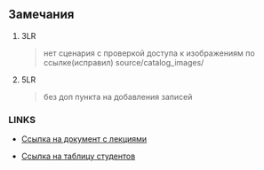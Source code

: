 ## Замечания ##

1. 3LR
    > нет сценария с проверкой доступа к изображениям по ссылке(исправил)
    > source/catalog_images/
2. 5LR
    > без доп пункта на добавления записей

### LINKS ###

+ [Ссылка на документ с лекциями](https://vk.com/away.php?to=https%3A%2F%2Fdocs.google.com%2Fdocument%2Fd%2F1BfyfDoXevhptkXNG6CLbO1QadLINFug4o2ey5ChTW8w%2Fedit%23&cc_key=)

+ [Ссылка на таблицу студентов](https://vk.com/away.php?to=https%3A%2F%2Fdocs.google.com%2Fspreadsheets%2Fu%2F0%2Fd%2F17UmH4aZmvqB7LGCsuyXyz-tQb1-9w_i24OPXCqGkfVk%2Fhtmlview%23)